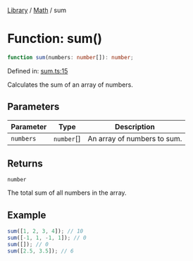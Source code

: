 <!-- markdownlint-disable -->
<!-- cspell: disable -->
[Library](../index.md) / [Math](./index.md) / sum

# Function: sum()

```ts
function sum(numbers: number[]): number;
```

Defined in: [sum.ts:15](https://github.com/technobuddha/library/blob/main/src/sum.ts#L15)

Calculates the sum of an array of numbers.

## Parameters

| Parameter | Type | Description |
| ------ | ------ | ------ |
| `numbers` | `number`[] | An array of numbers to sum. |

## Returns

`number`

The total sum of all numbers in the array.

## Example

```typescript
sum([1, 2, 3, 4]); // 10
sum([-1, 1, -1, 1]); // 0
sum([]); // 0
sum([2.5, 3.5]); // 6
```

